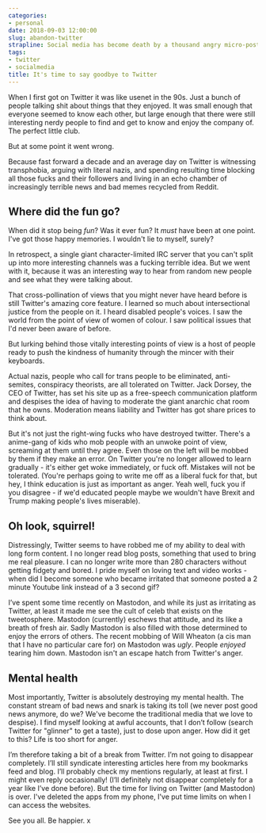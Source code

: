```yaml
---
categories:
- personal
date: 2018-09-03 12:00:00
slug: abandon-twitter
strapline: Social media has become death by a thousand angry micro-posts. Maybe it's time to get off. 
tags:
- twitter
- socialmedia
title: It's time to say goodbye to Twitter
---
```


When I first got on Twitter it was like usenet in the 90s. Just a bunch of people talking shit about things that they enjoyed. It was small enough that everyone seemed to know each other, but large enough that there were still interesting nerdy people to find and get to know and enjoy the company of. The perfect little club.

But at some point it went wrong.

Because fast forward a decade and an average day on Twitter is witnessing transphobia, arguing with literal nazis, and spending resulting time blocking all those fucks and their followers and living in an echo chamber of increasingly terrible news and bad memes recycled from Reddit. 

## Where did the fun go?

When did it stop being _fun_? Was it ever fun? It _must_ have been at one point. I've got those happy memories. I wouldn't lie to myself, surely? 

In retrospect, a single giant character-limited IRC server that you can't split up into more interesting channels was a fucking terrible idea. But we went with it, because it was an interesting way to hear from random new people and see what they were talking about. 

That cross-pollination of views that you might never have heard before is still Twitter's amazing core feature. I learned so much about intersectional justice from the people on it. I heard disabled people's voices. I saw the world from the point of view of women of colour. I saw political issues that I'd never been aware of before. 

But lurking behind those vitally interesting points of view is a host of people ready to push the kindness of humanity through the mincer with their keyboards. 

Actual nazis, people who call for trans people to be eliminated, anti-semites, conspiracy theorists, are all tolerated on Twitter. Jack Dorsey, the CEO of Twitter, has set his site up as a free-speech communication platform and despises the idea of having to moderate the giant anarchic chat room that he owns. Moderation means liability and Twitter has got share prices to think about.

But it's not just the right-wing fucks who have destroyed twitter. There's a anime-gang of kids who mob people with an unwoke point of view, screaming at them until they agree. Even those on the left will be mobbed by them if they make an error. On Twitter you're no longer allowed to learn gradually - it's either get woke immediately, or fuck off. Mistakes will not be tolerated. (You're perhaps going to write me off as a liberal fuck for that, but hey, I think education is just as important as anger. Yeah well, fuck you if you disagree - if we'd educated people maybe we wouldn't have Brexit and Trump making people's lives miserable).  

## Oh look, squirrel!

Distressingly, Twitter seems to have robbed me of my ability to deal with long form content. I no longer read blog posts, something that used to bring me real pleasure. I can no longer write more than 280 characters without getting fidgety and bored. I pride myself on loving text and video works - when did I become someone who became irritated that someone posted a 2 minute Youtube link instead of a 3 second gif?

I’ve spent some time recently on Mastodon, and while its just as irritating as Twitter, at least it made me see the cult of celeb that exists on the tweetosphere. Mastodon (currently) eschews that attitude, and its like a breath of fresh air. Sadly Mastodon is also filled with those determined to enjoy the errors of others. The recent mobbing of Will Wheaton (a cis man that I have no particular care for) on Mastodon was _ugly_. People _enjoyed_ tearing him down. Mastodon isn't an escape hatch from Twitter's anger.

## Mental health

Most importantly, Twitter is absolutely destroying my mental health. The constant stream of bad news and snark is taking its toll (we never post good news anymore, do we? We've become the traditional media that we love to despise). I find myself looking at awful accounts, that I don’t follow (search Twitter for "glinner" to get a taste), just to dose upon anger. How did it get to this? Life is too short for anger. 

I’m therefore taking a bit of a break from Twitter. I’m not going to disappear completely. I’ll still syndicate interesting articles here from my bookmarks feed and blog. I’ll probably check my mentions regularly, at least at first. I might even reply occasionally! (I’ll definitely not disappear completely for a year like I’ve done before). But the time for living on Twitter (and Mastodon) is over. I've deleted the apps from my phone, I've put time limits on when I can access the websites.

See you all. Be happier. x